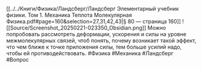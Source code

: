 [[../../Книги/Физика/Ландсберг/Ландсберг Элементарный учебник физики. Том 1. Механика Теплота Молекулярная Физика.pdf#page=160&selection=27,31,42,43|§ 80 — страница 160]]
![[Source/Screenshot_20250221-023350_Obsidian.png]]
Можно попробовать рассмотреть деформации, ускорения и силы на уровне межмолекулярных связей, чтоб понять, почему возникает такой эффект, что чем ближе к точке приложения силы, тем больше усилий надо, чтобы ей противодействовать.
#Физика #Механика #Ландсберг #Вопрос 